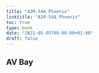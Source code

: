 ```yaml
---
title: "AIM-54A Phoenix"
linktitle: "AIM-54A Phoenix"
toc: true
type: book
date: "2021-05-05T00:00:00+01:00"
draft: false
---
```


## AV Bay
